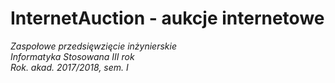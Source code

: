 # InternetAuction - aukcje internetowe

<i>Zaspołowe przedsięwzięcie inżynierskie
<br>Informatyka Stosowana III rok
<br>Rok. akad. 2017/2018, sem. I</i>
